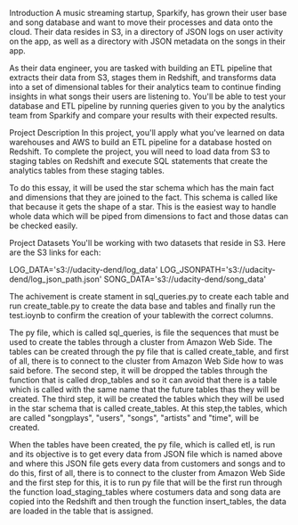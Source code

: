 Introduction
A music streaming startup, Sparkify, has grown their user base and song database and want to move their processes and data onto the cloud. Their data resides in S3, in a directory of JSON logs on user activity on the app, as well as a directory with JSON metadata on the songs in their app.

As their data engineer, you are tasked with building an ETL pipeline that extracts their data from S3, stages them in Redshift, and transforms data into a set of dimensional tables for their analytics team to continue finding insights in what songs their users are listening to. You'll be able to test your database and ETL pipeline by running queries given to you by the analytics team from Sparkify and compare your results with their expected results.

Project Description
In this project, you'll apply what you've learned on data warehouses and AWS to build an ETL pipeline for a database hosted on Redshift. To complete the project, you will need to load data from S3 to staging tables on Redshift and execute SQL statements that create the analytics tables from these staging tables.

To do this essay, it will be used the star schema which has the main fact and dimensions that they are joined to the fact. This schema is called like that because it gets the shape of a star. This is the easiest way to handle whole data which will be piped from dimensions to fact and those datas can be checked easily.

Project Datasets
You'll be working with two datasets that reside in S3. Here are the S3 links for each:

LOG_DATA='s3://udacity-dend/log_data'
LOG_JSONPATH='s3://udacity-dend/log_json_path.json'
SONG_DATA='s3://udacity-dend/song_data'

The achivement is create stament in sql_queries.py to create each table and run create_table.py to create the data base and tables and finally run the test.ioynb to confirm the creation of your tablewith the correct columns.

The py file, which is called sql_queries, is file the sequences that must be used to create the tables through a cluster from Amazon Web Side. The tables can be created through the py file that is called create_table, and first of all, there is to connect to the cluster from Amazon Web Side how to was said before. The second step, it will be dropped the tables through the function that is called drop_tables and so it can avoid that there is a table which is called with the same name that the future tables thas they will be created. The third step, it will be created the tables which they will be used in the star schema that is called create_tables. At this step,the tables, which are called "songplays", "users", "songs", "artists" and "time", will be created.

When the tables have been created, the py file, which is called etl, is run and its objective is to get every data from JSON file which is named above and where this JSON file gets every data from customers and songs and to do this, first of all, there is to connect to the cluster from Amazon Web Side and the first step for this, it is to run py file that will be the first run through the function load_staging_tables where costumers data and song data are copied into the Redshift and then trough the function insert_tables, the data are loaded in the table that is assigned.
